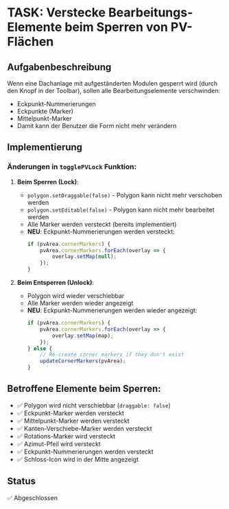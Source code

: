 # TASK: Verstecke Bearbeitungs-Elemente beim Sperren von PV-Flächen

## Aufgabenbeschreibung
Wenn eine Dachanlage mit aufgeständerten Modulen gesperrt wird (durch den Knopf in der Toolbar), sollen alle Bearbeitungselemente verschwinden:
- Eckpunkt-Nummerierungen
- Eckpunkte (Marker)
- Mittelpunkt-Marker
- Damit kann der Benutzer die Form nicht mehr verändern

## Implementierung

### Änderungen in `togglePVLock` Funktion:

1. **Beim Sperren (Lock)**:
   - `polygon.setDraggable(false)` - Polygon kann nicht mehr verschoben werden
   - `polygon.setEditable(false)` - Polygon kann nicht mehr bearbeitet werden
   - Alle Marker werden versteckt (bereits implementiert)
   - **NEU**: Eckpunkt-Nummerierungen werden versteckt:
     ```javascript
     if (pvArea.cornerMarkers) {
         pvArea.cornerMarkers.forEach(overlay => {
             overlay.setMap(null);
         });
     }
     ```

2. **Beim Entsperren (Unlock)**:
   - Polygon wird wieder verschiebbar
   - Alle Marker werden wieder angezeigt
   - **NEU**: Eckpunkt-Nummerierungen werden wieder angezeigt:
     ```javascript
     if (pvArea.cornerMarkers) {
         pvArea.cornerMarkers.forEach(overlay => {
             overlay.setMap(map);
         });
     } else {
         // Re-create corner markers if they don't exist
         updateCornerMarkers(pvArea);
     }
     ```

## Betroffene Elemente beim Sperren:
- ✅ Polygon wird nicht verschiebbar (`draggable: false`)
- ✅ Eckpunkt-Marker werden versteckt
- ✅ Mittelpunkt-Marker werden versteckt
- ✅ Kanten-Verschiebe-Marker werden versteckt
- ✅ Rotations-Marker wird versteckt
- ✅ Azimut-Pfeil wird versteckt
- ✅ Eckpunkt-Nummerierungen werden versteckt
- ✅ Schloss-Icon wird in der Mitte angezeigt

## Status
✅ Abgeschlossen